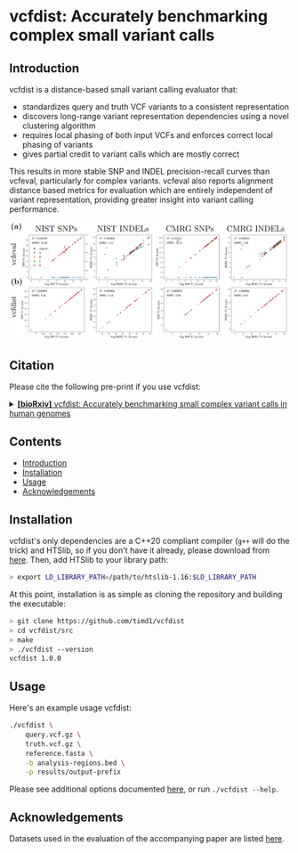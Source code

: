 # vcfdist: Accurately benchmarking complex small variant calls

<!-- [![DOI](https://zenodo.org/badge/365294513.svg)](https://zenodo.org/badge/latestdoi/365294513) -->

## Introduction
vcfdist is a distance-based small variant calling evaluator that:
- standardizes query and truth VCF variants to a consistent representation
- discovers long-range variant representation dependencies using a novel clustering algorithm
- requires local phasing of both input VCFs and enforces correct local phasing of variants
- gives partial credit to variant calls which are mostly correct

This results in more stable SNP and INDEL precision-recall curves than vcfeval, particularly for complex variants. vcfeval also reports alignment distance based metrics for evaluation which are entirely independent of variant representation, providing greater insight into variant calling performance.

<div align="center">
<img src="img/f1_overview.png" width="900p" alt="vcfdist vs vcfeval precision-recall curve stability">
</div>


## Citation
Please cite the following pre-print if you use vcfdist:

<details>
<summary>
<a href=""><b>[bioRxiv]</b> vcfdist: Accurately benchmarking small complex variant calls in human genomes</a>
</summary>

<pre>
@article {dunn-vcfdist,
author = {Dunn, Tim and Narayanasamy, Satish},
title = {vcfdist: vcfdist: Accurately benchmarking small complex variant calls in human genomes},
elocation-id = {},
year = {2023},
doi = {},
publisher = {},
URL = {},
eprint = {},
journal = {bioRxiv}
}
</pre>
</details>

## Contents

* [Introduction](#introduction)
* [Installation](#installation)
* [Usage](#usage)
* [Acknowledgements](#acknowledgements)

## Installation

vcfdist's only dependencies are a C++20 compliant compiler (`g++` will do the trick) and HTSlib, so if you don't have it already, please download from <a href="http://www.htslib.org/">here</a>. Then, add HTSlib to your library path:
```bash
> export LD_LIBRARY_PATH=/path/to/htslib-1.16:$LD_LIBRARY_PATH
```
At this point, installation is as simple as cloning the repository and building the executable:

```bash
> git clone https://github.com/timd1/vcfdist
> cd vcfdist/src
> make
> ./vcfdist --version
vcfdist 1.0.0
```


## Usage

Here's an example usage vcfdist:

```bash
./vcfdist \
    query.vcf.gz \
    truth.vcf.gz \
    reference.fasta \
    -b analysis-regions.bed \
    -p results/output-prefix
```
Please see additional options documented <a href="./img">here</a>, or run `./vcfdist --help`.


## Acknowledgements
Datasets used in the evaluation of the accompanying paper are listed <a href="./data/README.md">here</a>.
